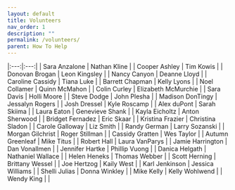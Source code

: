 ```yaml
---
layout: default
title: Volunteers
nav_order: 1
description: ""
permalink: /volunteers/
parent: How To Help
---
```


|:---:|:---:|
| Sara Anzalone | Nathan Kline |
| Cooper Ashley | Tim Kowis |
| Donovan Brogan | Leon Kingsley |
| Nancy Canyon | Deanne Lloyd |
| Caroline Cassidy | Tiana Luke |
| Barrett Chapman | Kelly Lyons |
| Noel Collamer | Quinn McMahon |
| Colin Curley | Elizabeth McMurchie |
| Sara Davis | Holli Moore |
| Steve Dodge | John Plesha |
| Madison DonTingy | Jessalyn Rogers |
| Josh Dressel | Kyle Roscamp |
| Alex duPont | Sarah Skiima |
| Laura Eaton | Genevieve Shank |
| Kayla Eicholtz | Anton Sherwood |
| Bridget Fernadez | Eric Skaar |
| Kristina Frazier | Christina Sladon |
| Carole Galloway | Liz Smith |
| Randy German | Larry Sozanski |
| Morgan Gilchrist | Roger Stillman |
| Cassidy Gratten | Wes Taylor |
| Autumn Greenleaf | Mike Titus |
| Robert Hall | Laura VanParys |
| Jamie Harrington | Dan Vonallmen |
| Jennifer Hartke | Phillip Vuong |
| Danica Helgath | Nathaniel Wallace |
| Helen Heneks | Thomas Webber |
| Scott Herning | Brittany Wessel |
| Joe Hertzog | Kaily West |
| Karl Jenkinson | Jessica Williams |
| Shelli Julias | Donna Winkley |
| Mike Kelly | Kelly Wohlwend | 
| Wendy King | |
